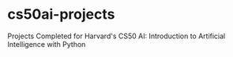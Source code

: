 # cs50ai-projects
Projects Completed for Harvard's CS50 AI: Introduction to Artificial Intelligence with Python
